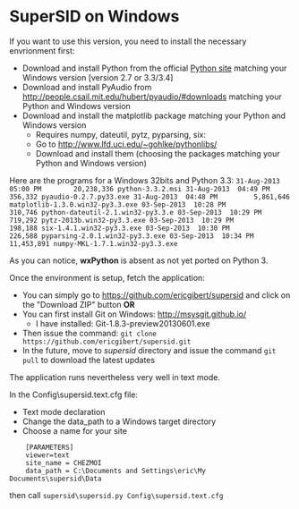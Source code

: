 SuperSID on Windows
===================

If you want to use this version, you need to install the necessary envrionment first:
 - Download and install Python from the official [Python site](http://python.org) matching your Windows version [version 2.7 or 3.3/3.4]
 - Download and install PyAudio from http://people.csail.mit.edu/hubert/pyaudio/#downloads matching your Python and Windows version
 - Download and install the matplotlib package matching your Python and Windows version
	- Requires numpy, dateutil, pytz, pyparsing, six:
	- Go to http://www.lfd.uci.edu/~gohlke/pythonlibs/
	- Download and install them (choosing the packages matching your Python and Windows version)


Here are the programs for a Windows 32bits and Python 3.3:
`
  31-Aug-2013  05:00 PM        20,238,336 python-3.3.2.msi
  31-Aug-2013  04:49 PM           356,332 pyaudio-0.2.7.py33.exe
  31-Aug-2013  04:48 PM         5,861,646 matplotlib-1.3.0.win32-py3.3.exe
  03-Sep-2013  10:28 PM           310,746 python-dateutil-2.1.win32-py3.3.e
  03-Sep-2013  10:29 PM           719,292 pytz-2013b.win32-py3.3.exe
  03-Sep-2013  10:29 PM           198,188 six-1.4.1.win32-py3.3.exe
  03-Sep-2013  10:30 PM           226,588 pyparsing-2.0.1.win32-py3.3.exe
  03-Sep-2013  10:34 PM        11,453,891 numpy-MKL-1.7.1.win32-py3.3.exe
`

As you can notice, **wxPython** is absent as not yet ported on Python 3.

Once the environment is setup, fetch the application:
 - You can simply go to https://github.com/ericgibert/supersid and click on the "Download ZIP" button
**OR**
 - You can first install Git on Windows: http://msysgit.github.io/
	- I have installed: Git-1.8.3-preview20130601.exe
 - Then issue the command: ````git clone https://github.com/ericgibert/supersid.git````
 - In the future, move to *supersid* directory and issue the command ````git pull```` to download the latest updates

The application runs nevertheless very well in text mode.

In the Config\supersid.text.cfg file:
 - Text mode declaration
 - Change the data_path to a Windows target directory
 - Choose a name for your site

````
	[PARAMETERS]
	viewer=text
	site_name = CHEZMOI
	data_path = C:\Documents and Settings\eric\My Documents\supersid\Data
````

then call ````supersid\supersid.py Config\supersid.text.cfg````
